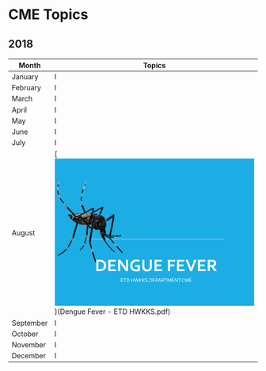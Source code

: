 # CME Topics

## 2018
Month|Topics
---------------------------------------------------------------------|------------------------------------------------
January|l
February|l
March|l
April|l
May|l
June|l
July|l
August|[![Dengue Fever](DFTN.PNG)](Dengue Fever - ETD HWKKS.pdf)
September|l
October|l
November|l
December|l
